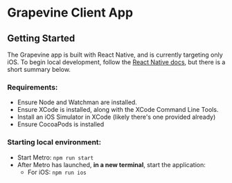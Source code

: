 # Grapevine Client App

## Getting Started

The Grapevine app is built with React Native, and is currently targeting only iOS.
To begin local development, follow the [React Native docs](https://reactnative.dev/docs/environment-setup), but there is a short summary below.

### Requirements:

- Ensure Node and Watchman are installed.
- Ensure XCode is installed, along with the XCode Command Line Tools.
- Install an iOS Simulator in XCode (likely there's one provided already)
- Ensure CocoaPods is installed

### Starting local environment:

- Start Metro: `npm run start`
- After Metro has launched, __in a new terminal__, start the application:
  - For iOS: `npm run ios`
